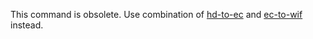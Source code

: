 This command is obsolete. Use combination of [hd-to-ec](bx-hd-to-ec) and [ec-to-wif](bx-ec-to-wif) instead.